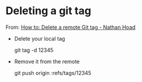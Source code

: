 # Deleting a git tag

From: [How to: Delete a remote Git tag - Nathan Hoad](https://nathanhoad.net/how-to-delete-a-remote-git-tag)

- Delete your local tag

    git tag -d 12345

- Remove it from the remote

    git push origin :refs/tags/12345
